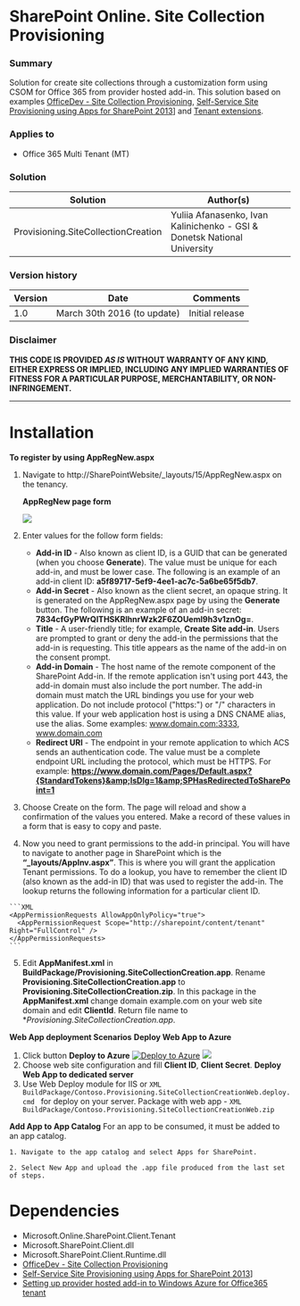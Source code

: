 # SharePoint Online. Site Collection Provisioning


### Summary ###
Solution for create site collections through a customization form using CSOM for Office 365 from provider hosted add-in. This solution based on examples [OfficeDev - Site Collection Provisioning](http://github.com/OfficeDev/PnP/blob/master/Samples/Provisioning.SiteCollectionCreation), [Self-Service Site Provisioning using Apps for SharePoint 2013](http://blogs.msdn.microsoft.com/richard_dizeregas_blog/2013/04/04/self-service-site-provisioning-using-apps-for-sharepoint-2013/)] and [Tenant extensions](https://github.com/OfficeDev/PnP-Sites-Core/tree/master/Core/OfficeDevPnP.Core/AppModelExtensions).

### Applies to ###
-  Office 365 Multi Tenant (MT)

### Solution ###
Solution | Author(s)
---------|----------
Provisioning.SiteCollectionCreation | Yuliia Afanasenko, Ivan Kalinichenko - GSI & Donetsk National University
 
### Version history ###
Version  | Date | Comments
---------| -----| --------
1.0  | March 30th 2016 (to update) | Initial release

### Disclaimer ###
**THIS CODE IS PROVIDED *AS IS* WITHOUT WARRANTY OF ANY KIND, EITHER EXPRESS OR IMPLIED, INCLUDING ANY IMPLIED WARRANTIES OF FITNESS FOR A PARTICULAR PURPOSE, MERCHANTABILITY, OR NON-INFRINGEMENT.**

----------

# Installation #
**To register by using AppRegNew.aspx**
  1. Navigate to http://SharePointWebsite/_layouts/15/AppRegNew.aspx on the tenancy.
  
      **AppRegNew page form**
      
      ![](https://i-msdn.sec.s-msft.com/dynimg/IC802667.png)
      
  2. Enter values for the follow form fields:
      - **Add-in ID** - Also known as client ID, is a GUID that can be generated (when you choose **Generate**). The value must be unique for each add-in, and must be lower case. The following is an example of an add-in client ID: **a5f89717-5ef9-4ee1-ac7c-5a6be65f5db7**.
      - **Add-in Secret** - Also known as the client secret, an opaque string. It is generated on the AppRegNew.aspx page by using the **Generate** button. The following is an example of an add-in secret: **7834cfGyPWrQITHSKRlhnrWzk2F6ZOUeml9h3v1znOg=**.
      - **Title** - A user-friendly title; for example, **Create Site add-in**. Users are prompted to grant or deny the add-in the permissions that the add-in is requesting. This title appears as the name of the add-in on the consent prompt.
      - **Add-in Domain** - The host name of the remote component of the SharePoint Add-in. If the remote application isn't using port 443, the add-in domain must also include the port number. The add-in domain must match the URL bindings you use for your web application. Do not include protocol ("https:") or "/" characters in this value. If your web application host is using a DNS CNAME alias, use the alias. Some examples: www.domain.com:3333, www.domain.com
      - **Redirect URI** - The endpoint in your remote application to which ACS sends an authentication code. The value must be a complete endpoint URL including the protocol, which must be HTTPS. For example: **https://www.domain.com/Pages/Default.aspx?{StandardTokens}&amp;IsDlg=1&amp;SPHasRedirectedToSharePoint=1**
      
  3. Choose Create on the form. The page will reload and show a confirmation of the values you entered. Make a record of these values in a form that is easy to copy and paste.

  4. Now you need to grant permissions to the add-in principal.  You will have to navigate to another page in SharePoint which is the **“_layouts/AppInv.aspx”**. This is where you will grant the application Tenant permissions. To do a lookup, you have to remember the client ID (also known as the add-in ID) that was used to register the add-in. The lookup returns the following information for a particular client ID.

	```XML
	<AppPermissionRequests AllowAppOnlyPolicy="true">
	  <AppPermissionRequest Scope="http://sharepoint/content/tenant" Right="FullControl" />
	</AppPermissionRequests>
	```
  5. Edit **AppManifest.xml** in **BuildPackage/Provisioning.SiteCollectionCreation.app**. Rename **Provisioning.SiteCollectionCreation.app** to **Provisioning.SiteCollectionCreation.zip**. In this package in the **AppManifest.xml** change domain example.com on your web site domain and edit **ClientId**. Return file name to **Provisioning.SiteCollectionCreation.app*.

**Web App deployment Scenarios**
  **Deploy Web App to Azure**
  1. Click button **Deploy to Azure** [![Deploy to Azure](http://azuredeploy.net/deploybutton.png)](https://azuredeploy.net/) <a href="http://armviz.io/#/?load=https://raw.githubusercontent.com/Azure/azure-quickstart-templates/master/201-web-app-github-deploy/azuredeploy.json" target="_blank"><img src="http://armviz.io/visualizebutton.png"/></a>
  2. Choose web site configuration and fill **Client ID**, **Client Secret**.
  **Deploy Web App to dedicated server**
  1. Use Web Deploy module for IIS or ```XML BuildPackage/Contoso.Provisioning.SiteCollectionCreationWeb.deploy.cmd ``` for deploy on your server. Package with web app - ```XML BuildPackage/Contoso.Provisioning.SiteCollectionCreationWeb.zip ```

**Add App to App Catalog**
 For an app to be consumed, it must be added to an app catalog.

	1. Navigate to the app catalog and select Apps for SharePoint.

	2. Select New App and upload the .app file produced from the last set of steps.

# Dependencies #

- Microsoft.Online.SharePoint.Client.Tenant
- Microsoft.SharePoint.Client.dll
- Microsoft.SharePoint.Client.Runtime.dll
- [OfficeDev - Site Collection Provisioning](http://github.com/OfficeDev/PnP/blob/master/Samples/Provisioning.SiteCollectionCreation)
- [Self-Service Site Provisioning using Apps for SharePoint 2013](http://blogs.msdn.microsoft.com/richard_dizeregas_blog/2013/04/04/self-service-site-provisioning-using-apps-for-sharepoint-2013/)]
- [Setting up provider hosted add-in to Windows Azure for Office365 tenant](http://blogs.msdn.com/b/vesku/archive/2013/11/25/setting-up-provider-hosted-app-to-windows-azure-for-office365-tenant.aspx)
